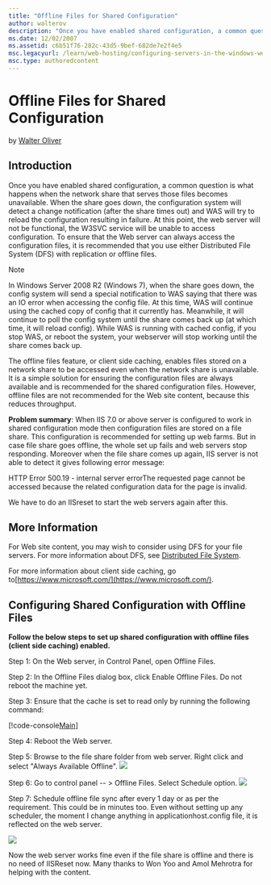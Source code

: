 ```yaml
---
title: "Offline Files for Shared Configuration"
author: walterov
description: "Once you have enabled shared configuration, a common question is what happens when the network share that serves those files becomes unavailable. When the sh..."
ms.date: 12/02/2007
ms.assetid: c6b51f76-282c-43d5-9bef-682de7e2f4e5
msc.legacyurl: /learn/web-hosting/configuring-servers-in-the-windows-web-platform/offline-files-for-shared-configuration
msc.type: authoredcontent
---
```

Offline Files for Shared Configuration
====================
by [Walter Oliver](https://github.com/walterov)

## Introduction

Once you have enabled shared configuration, a common question is what happens when the network share that serves those files becomes unavailable. When the share goes down, the configuration system will detect a change notification (after the share times out) and WAS will try to reload the configuration resulting in failure. At this point, the web server will not be functional, the W3SVC service will be unable to access configuration. To ensure that the Web server can always access the configuration files, it is recommended that you use either Distributed File System (DFS) with replication or offline files.

> [!NOTE]
> In Windows Server 2008 R2 (Windows 7), when the share goes down, the config system will send a special notification to WAS saying that there was an IO error when accessing the config file. At this time, WAS will continue using the cached copy of config that it currently has. Meanwhile, it will continue to poll the config system until the share comes back up (at which time, it will reload config). While WAS is running with cached config, if you stop WAS, or reboot the system, your webserver will stop working until the share comes back up.  

The offline files feature, or client side caching, enables files stored on a network share to be accessed even when the network share is unavailable. It is a simple solution for ensuring the configuration files are always available and is recommended for the shared configuration files. However, offline files are not recommended for the Web site content, because this reduces throughput.

**Problem summary**: When IIS 7.0 or above server is configured to work in shared configuration mode then configuration files are stored on a file share. This configuration is recommended for setting up web farms. But in case file share goes offline, the whole set up fails and web servers stop responding. Moreover when the file share comes up again, IIS server is not able to detect it gives following error message:

HTTP Error 500.19 - internal server errorThe requested page cannot be accessed because the related configuration data for the page is invalid.

We have to do an IISreset to start the web servers again after this.

## More Information

For Web site content, you may wish to consider using DFS for your file servers. For more information about DFS, see [Distributed File System](https://docs.microsoft.com/windows/desktop/dfs/distributed-file-system).

For more information about client side caching, go  to[https://www.microsoft.com/](https://www.microsoft.com/).

## Configuring Shared Configuration with Offline Files

**Follow the below steps to set up shared configuration with offline files (client side caching) enabled.**

Step 1: On the Web server, in Control Panel, open Offline Files.

Step 2: In the Offline Files dialog box, click Enable Offline Files. Do not reboot the machine yet.

Step 3: Ensure that the cache is set to read only by running the following command:

[!code-console[Main](offline-files-for-shared-configuration/samples/sample1.cmd)]

Step 4: Reboot the Web server.

Step 5: Browse to the file share folder from web server. Right click and select "Always Available Offline". [![](offline-files-for-shared-configuration/_static/image2.jpg)](offline-files-for-shared-configuration/_static/image1.jpg)

Step 6: Go to control panel -- &gt; Offline Files. Select Schedule option.
[![](offline-files-for-shared-configuration/_static/image4.jpg)](offline-files-for-shared-configuration/_static/image3.jpg)

Step 7: Schedule offline file sync after every 1 day or as per the requirement. This could be in minutes too. Even without setting up any scheduler, the moment I change anything in applicationhost.config file, it is reflected on the web server.

[![](offline-files-for-shared-configuration/_static/image6.jpg)](offline-files-for-shared-configuration/_static/image5.jpg)

Now the web server works fine even if the file share is offline and there is no need of IISReset now.
Many thanks to Won Yoo and Amol Mehrotra for helping with the content.
